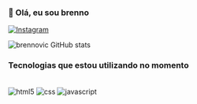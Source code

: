 ### 👋 Olá, eu sou brenno

[![Instagram](https://img.shields.io/badge/Instagram-E4405F?style=for-the-badge&logo=instagram&logoColor=white)](https://www.instagram.com/brenno_vic/)

![brennovic GitHub stats](https://github-readme-stats.vercel.app/api?username=brennovic&show_icons=true&theme=dark)

### Tecnologias que estou utilizando no momento

<div style="display: inline_block"><br/>
<img align="center" alt=html5 src="https://img.shields.io/badge/HTML5-E34F26?style=for-the-badge&logo=html5&logoColor=white"> 
<img align="center" alt=css src="https://img.shields.io/badge/CSS3-1572B6?style=for-the-badge&logo=css3&logoColor=white"> 
<img align="center" alt=javascript src="https://img.shields.io/badge/JavaScript-F7DF1E?style=for-the-badge&logo=javascript&logoColor=black"> 
</div>


